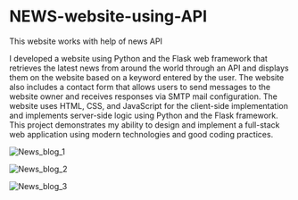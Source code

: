 # NEWS-website-using-API
This website works with help of news API


I developed a website using Python and the Flask web framework that retrieves the latest news from around the world through an API and displays them on the website based on a keyword entered by the user. The website also includes a contact form that allows users to send messages to the website owner and receives responses via SMTP mail configuration. The website uses HTML, CSS, and JavaScript for the client-side implementation and implements server-side logic using Python and the Flask framework. This project demonstrates my ability to design and implement a full-stack web application using modern technologies and good coding practices.


![News_blog_1](https://user-images.githubusercontent.com/44795737/211887866-416cfe76-7243-4214-9935-b4e67b02e8cd.jpg)




![News_blog_2](https://user-images.githubusercontent.com/44795737/211887877-18353cf5-5a6a-4a7f-a6f6-dfed51aa9bd0.jpg)




![News_blog_3](https://user-images.githubusercontent.com/44795737/211887854-24dfc8bf-79d4-469e-abeb-89c5312d48d5.jpg)
